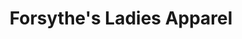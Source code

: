 ---
title: "Forsythe's Ladies Apparel"
url: /little-rock/forsythes-ladies-apparel/
shop: clothes
---